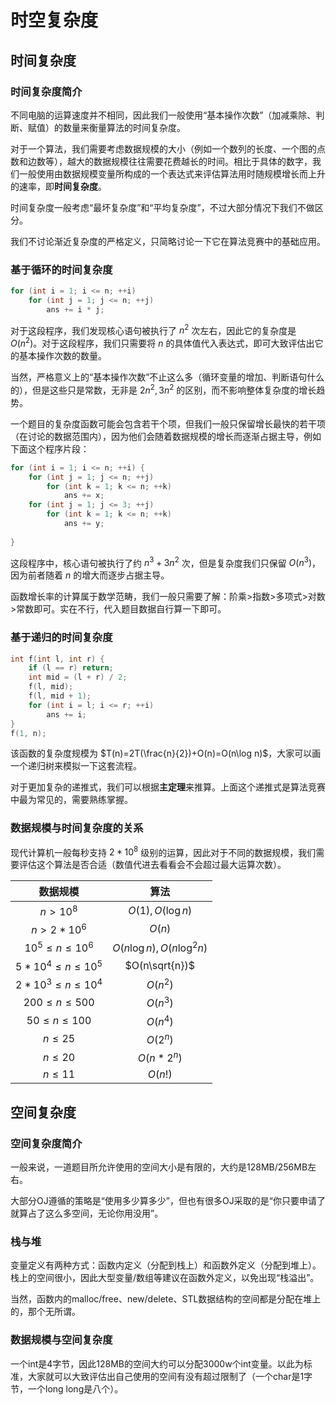# 时空复杂度

## 时间复杂度

### 时间复杂度简介

不同电脑的运算速度并不相同，因此我们一般使用“基本操作次数”（加减乘除、判断、赋值）的数量来衡量算法的时间复杂度。

对于一个算法，我们需要考虑数据规模的大小（例如一个数列的长度、一个图的点数和边数等），越大的数据规模往往需要花费越长的时间。相比于具体的数字，我们一般使用由数据规模变量所构成的一个表达式来评估算法用时随规模增长而上升的速率，即**时间复杂度**。

时间复杂度一般考虑“最坏复杂度”和“平均复杂度”，不过大部分情况下我们不做区分。

我们不讨论渐近复杂度的严格定义，只简略讨论一下它在算法竞赛中的基础应用。

### 基于循环的时间复杂度

```cpp
for (int i = 1; i <= n; ++i)
    for (int j = 1; j <= n; ++j)
        ans += i * j;
```

对于这段程序，我们发现核心语句被执行了 $n^2$ 次左右，因此它的复杂度是 $O(n^2)$。对于这段程序，我们只需要将 $n$ 的具体值代入表达式，即可大致评估出它的基本操作次数的数量。

当然，严格意义上的“基本操作次数”不止这么多（循环变量的增加、判断语句什么的），但是这些只是常数，无非是 $2n^2,3n^2$ 的区别，而不影响整体复杂度的增长趋势。

一个题目的复杂度函数可能会包含若干个项，但我们一般只保留增长最快的若干项（在讨论的数据范围内），因为他们会随着数据规模的增长而逐渐占据主导，例如下面这个程序片段：

```cpp
for (int i = 1; i <= n; ++i) {
    for (int j = 1; j <= n; ++j)
        for (int k = 1; k <= n; ++k)
            ans += x;
    for (int j = 1; j <= 3; ++j)
        for (int k = 1; k <= n; ++k)
            ans += y;
    
}
```

这段程序中，核心语句被执行了约 $n^3+3n^2$ 次，但是复杂度我们只保留 $O(n^3)$，因为前者随着 $n$ 的增大而逐步占据主导。

函数增长率的计算属于数学范畴，我们一般只需要了解：阶乘>指数>多项式>对数>常数即可。实在不行，代入题目数据自行算一下即可。

### 基于递归的时间复杂度

```cpp
int f(int l, int r) {
    if (l == r) return;
    int mid = (l + r) / 2;
    f(l, mid);
    f(l, mid + 1);
    for (int i = l; i <= r; ++i)
        ans += i;
}
f(1, n);
```

该函数的复杂度规模为 $T(n)=2T(\frac{n}{2})+O(n)=O(n\log n)$，大家可以画一个递归树来模拟一下这套流程。

对于更加复杂的递推式，我们可以根据**主定理**来推算。上面这个递推式是算法竞赛中最为常见的，需要熟练掌握。

### 数据规模与时间复杂度的关系

现代计算机一般每秒支持 $2*10^8$ 级别的运算，因此对于不同的数据规模，我们需要评估这个算法是否合适（数值代进去看看会不会超过最大运算次数）。

|        数据规模         |            算法            |
| :---------------------: | :------------------------: |
|        $n>10^8$         |      $O(1),O(\log n)$      |
|       $n>2*10^6$        |           $O(n)$           |
|  $10^5\leq n\leq 10^6$  | $O(n\log n),O(n\log ^2 n)$ |
| $5*10^4\leq n\leq 10^5$ |       $O(n\sqrt{n})$       |
| $2*10^3\leq n\leq 10^4$ |          $O(n^2)$          |
|   $200\leq n\leq 500$   |          $O(n^3)$          |
|   $50\leq n\leq 100$    |          $O(n^4)$          |
|       $n\leq 25$        |          $O(2^n)$          |
|       $n\leq 20$        |         $O(n*2^n)$         |
|       $n\leq 11$        |          $O(n!)$           |

## 空间复杂度

### 空间复杂度简介

一般来说，一道题目所允许使用的空间大小是有限的，大约是128MB/256MB左右。

大部分OJ遵循的策略是“使用多少算多少”，但也有很多OJ采取的是“你只要申请了就算占了这么多空间，无论你用没用”。

### 栈与堆

变量定义有两种方式：函数内定义（分配到栈上）和函数外定义（分配到堆上）。栈上的空间很小，因此大型变量/数组等建议在函数外定义，以免出现“栈溢出”。

当然，函数内的malloc/free、new/delete、STL数据结构的空间都是分配在堆上的，那个无所谓。

### 数据规模与空间复杂度

一个int是4字节，因此128MB的空间大约可以分配3000w个int变量。以此为标准，大家就可以大致评估出自己使用的空间有没有超过限制了（一个char是1字节，一个long long是八个）。